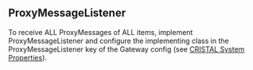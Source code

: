 ## ProxyMessageListener
To receive ALL ProxyMessages of ALL items, implement ProxyMessageListener and configure the implementing class in the ProxyMessageListener key of the Gateway config (see [CRISTAL System Properties](../CRISTAL-System-Properties)).